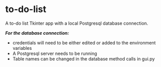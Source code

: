 # to-do-list
 A to-do list Tkinter app with a local Postgresql database connection.
 
 ***For the database connection:***
   - credentials will need to be either edited or added to the environment variables
   - A Postgresql server needs to be running
   - Table names can be changed in the database method calls in gui.py
